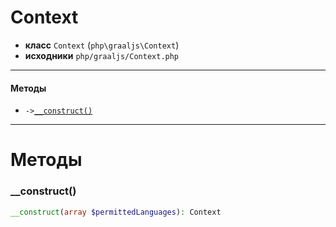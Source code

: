 # Context

- **класс** `Context` (`php\graaljs\Context`)
- **исходники** `php/graaljs/Context.php`

---

#### Методы

- `->`[`__construct()`](#method-__construct)

---
# Методы

<a name="method-__construct"></a>

### __construct()
```php
__construct(array $permittedLanguages): Context
```